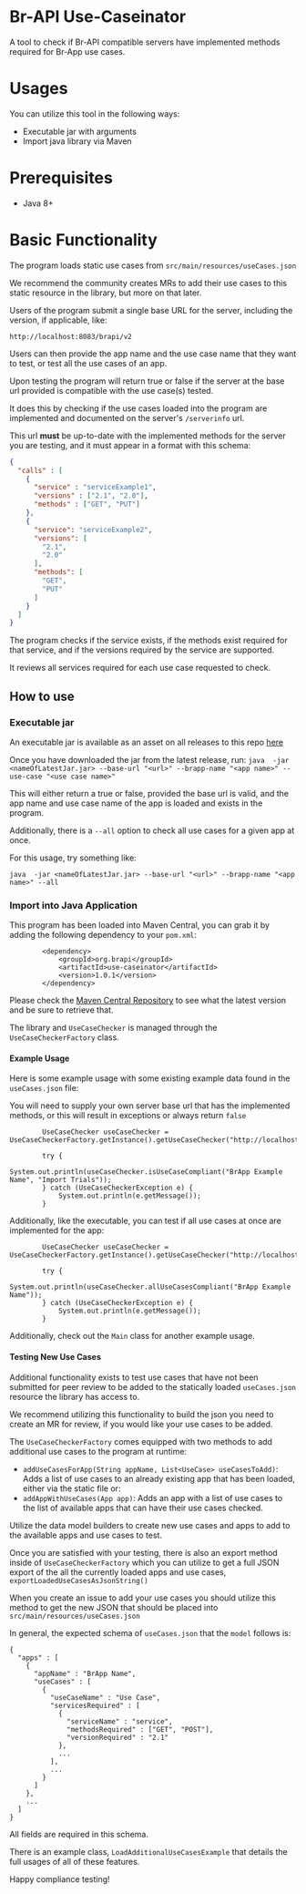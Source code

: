 # Br-API Use-Caseinator
A tool to check if Br-API compatible servers have implemented methods required for Br-App use cases.

# Usages
You can utilize this tool in the following ways:
* Executable jar with arguments
* Import java library via Maven

# Prerequisites
* Java 8+

# Basic Functionality
The program loads static use cases from `src/main/resources/useCases.json`

We recommend the community creates MRs to add their use cases to this static resource in the library, but more on that later.

Users of the program submit a single base URL for the server, including the version, if applicable, like:

`http://localhost:8083/brapi/v2`

Users can then provide the app name and the use case name that they want to test, or test all the use cases of an app.

Upon testing the program will return true or false if the server at the base url provided is compatible with the use case(s) tested.

It does this by checking if the use cases loaded into the program are implemented and documented on the server's `/serverinfo` url.

This url **must** be up-to-date with the implemented methods for the server you are testing, and it must appear in a format with this schema:

```json
{
  "calls" : [
    {
      "service" : "serviceExample1",
      "versions" : ["2.1", "2.0"],
      "methods" : ["GET", "PUT"]
    },
    {
      "service": "serviceExample2",
      "versions": [
        "2.1",
        "2.0"
      ],
      "methods": [
        "GET",
        "PUT"
      ]
    }
  ]
}
```

The program checks if the service exists, if the methods exist required for that service, and
if the versions required by the service are supported.

It reviews all services required for each use case requested to check.

## How to use
### Executable jar
An executable jar is available as an asset on all releases to this repo [here](https://github.com/plantbreeding/use-caseinator/releases)

Once you have downloaded the jar from the latest release, run:
`java  -jar <nameOfLatestJar.jar> --base-url "<url>" --brapp-name "<app name>" --use-case "<use case name>"`

This will either return a true or false, provided the base url is valid, and the app name and use case name of the app is loaded
and exists in the program.

Additionally, there is a `--all` option to check all use cases for a given app at once.

For this usage, try something like:

`java  -jar <nameOfLatestJar.jar> --base-url "<url>" --brapp-name "<app name>" --all`

### Import into Java Application
This program has been loaded into Maven Central, you can grab it by adding the following dependency to your `pom.xml`:

```
        <dependency>
            <groupId>org.brapi</groupId>
            <artifactId>use-caseinator</artifactId>
            <version>1.0.1</version>
        </dependency>
```

Please check the [Maven Central Repository](https://central.sonatype.com/artifact/org.brapi/use-caseinator?smo=true) to see what the
latest version and be sure to retrieve that.

The library and `UseCaseChecker` is managed through the `UseCaseCheckerFactory` class.


#### Example Usage
Here is some example usage with some existing example data found in the `useCases.json` file:

You will need to supply your own server base url that has the implemented methods, or this will result in exceptions
or always return `false`

```
        UseCaseChecker useCaseChecker = UseCaseCheckerFactory.getInstance().getUseCaseChecker("http://localhost:8083/brapi/v2");

        try {
            System.out.println(useCaseChecker.isUseCaseCompliant("BrApp Example Name", "Import Trials"));
        } catch (UseCaseCheckerException e) {
            System.out.println(e.getMessage());
        }
```

Additionally, like the executable, you can test if all use cases at once are implemented for the app:

```
        UseCaseChecker useCaseChecker = UseCaseCheckerFactory.getInstance().getUseCaseChecker("http://localhost:8083/brapi/v2");

        try {
            System.out.println(useCaseChecker.allUseCasesCompliant("BrApp Example Name"));
        } catch (UseCaseCheckerException e) {
            System.out.println(e.getMessage());
        }
```

Additionally, check out the `Main` class for another example usage.

#### Testing New Use Cases
Additional functionality exists to test use cases that have not been submitted for peer review to be added to the
statically loaded `useCases.json` resource the library has access to.

We recommend utilizing this functionality to build the json you need to create an MR for review, if you would like your
use cases to be added.

The `UseCaseCheckerFactory` comes equipped with two methods to add additional use cases to the program at runtime:
* `addUseCasesForApp(String appName, List<UseCase> useCasesToAdd)`:  Adds a list of use cases to an already existing app that has been loaded, either via the static file or:
* `addAppWithUseCases(App app)`: Adds an app with a list of use cases to the list of available apps that can have their use cases checked.

Utilize the data model builders to create new use cases and apps to add to the available apps and use cases to test.

Once you are satisfied with your testing, there is also an export method inside of `UseCaseCheckerFactory` which you can utilize
to get a full JSON export of the all the currently loaded apps and use cases, `exportLoadedUseCasesAsJsonString()`

When you create an issue to add your use cases you should utilize this method to get the new JSON that should be placed into `src/main/resources/useCases.json` 

In general, the expected schema of `useCases.json` that the `model` follows is:

```
{
  "apps" : [
    {
      "appName" : "BrApp Name",
      "useCases" : [
        {
          "useCaseName" : "Use Case",
          "servicesRequired" : [
            {
              "serviceName" : "service",
              "methodsRequired" : ["GET", "POST"],
              "versionRequired" : "2.1"
            },
            ...
          ],
          ...
        }
      ]
    },
    ...
  ]
}
```

All fields are required in this schema.

There is an example class, `LoadAdditionalUseCasesExample` that details the full usages of all of these features.

Happy compliance testing!